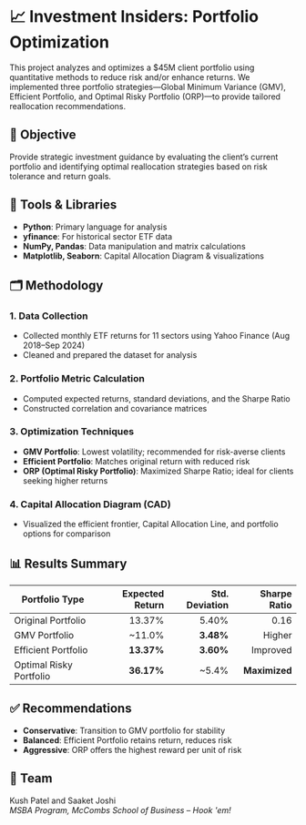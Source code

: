 
# 📈 Investment Insiders: Portfolio Optimization

This project analyzes and optimizes a $45M client portfolio using quantitative methods to reduce risk and/or enhance returns. We implemented three portfolio strategies—Global Minimum Variance (GMV), Efficient Portfolio, and Optimal Risky Portfolio (ORP)—to provide tailored reallocation recommendations.

## 🧠 Objective
Provide strategic investment guidance by evaluating the client’s current portfolio and identifying optimal reallocation strategies based on risk tolerance and return goals.

## 🔧 Tools & Libraries
- **Python**: Primary language for analysis  
- **yfinance**: For historical sector ETF data  
- **NumPy, Pandas**: Data manipulation and matrix calculations  
- **Matplotlib, Seaborn**: Capital Allocation Diagram & visualizations

## 🗂️ Methodology

### 1. Data Collection
- Collected monthly ETF returns for 11 sectors using Yahoo Finance (Aug 2018–Sep 2024)
- Cleaned and prepared the dataset for analysis

### 2. Portfolio Metric Calculation
- Computed expected returns, standard deviations, and the Sharpe Ratio
- Constructed correlation and covariance matrices

### 3. Optimization Techniques
- **GMV Portfolio**: Lowest volatility; recommended for risk-averse clients
- **Efficient Portfolio**: Matches original return with reduced risk
- **ORP (Optimal Risky Portfolio)**: Maximized Sharpe Ratio; ideal for clients seeking higher returns

### 4. Capital Allocation Diagram (CAD)
- Visualized the efficient frontier, Capital Allocation Line, and portfolio options for comparison

## 📊 Results Summary

| Portfolio Type         | Expected Return | Std. Deviation | Sharpe Ratio |
|------------------------|----------------:|---------------:|--------------:|
| Original Portfolio     | 13.37%          | 5.40%          | 0.16          |
| GMV Portfolio          | ~11.0%          | **3.48%**      | Higher        |
| Efficient Portfolio    | **13.37%**      | **3.60%**      | Improved      |
| Optimal Risky Portfolio| **36.17%**      | ~5.4%          | **Maximized** |

## ✅ Recommendations
- **Conservative**: Transition to GMV portfolio for stability
- **Balanced**: Efficient Portfolio retains return, reduces risk
- **Aggressive**: ORP offers the highest reward per unit of risk

## 📌 Team
Kush Patel and Saaket Joshi  
*MSBA Program, McCombs School of Business – Hook 'em!*
